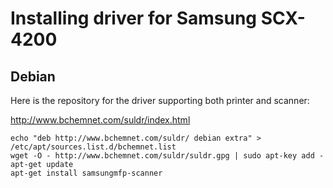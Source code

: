 # Installing driver for Samsung SCX-4200

## Debian

Here is the repository for the driver supporting both printer and scanner:

http://www.bchemnet.com/suldr/index.html

    echo "deb http://www.bchemnet.com/suldr/ debian extra" > /etc/apt/sources.list.d/bchemnet.list
    wget -O - http://www.bchemnet.com/suldr/suldr.gpg | sudo apt-key add -
    apt-get update
    apt-get install samsungmfp-scanner
